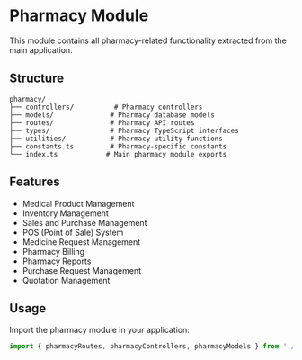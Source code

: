 # Pharmacy Module

This module contains all pharmacy-related functionality extracted from the main application.

## Structure

```
pharmacy/
├── controllers/          # Pharmacy controllers
├── models/              # Pharmacy database models
├── routes/              # Pharmacy API routes
├── types/               # Pharmacy TypeScript interfaces
├── utilities/           # Pharmacy utility functions
├── constants.ts         # Pharmacy-specific constants
└── index.ts            # Main pharmacy module exports
```

## Features

- Medical Product Management
- Inventory Management
- Sales and Purchase Management
- POS (Point of Sale) System
- Medicine Request Management
- Pharmacy Billing
- Pharmacy Reports
- Purchase Request Management
- Quotation Management

## Usage

Import the pharmacy module in your application:

```typescript
import { pharmacyRoutes, pharmacyControllers, pharmacyModels } from './pharmacy';
```
